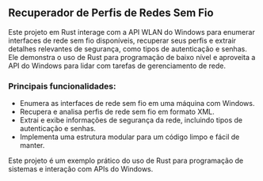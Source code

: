 <h2>Recuperador de Perfis de Redes Sem Fio</h2>

<p>
Este projeto em Rust interage com a API WLAN do Windows para enumerar interfaces de rede sem fio disponíveis, recuperar seus perfis e extrair detalhes relevantes de segurança, como tipos de autenticação e senhas. Ele demonstra o uso de Rust para programação de baixo nível e aproveita a API do Windows para lidar com tarefas de gerenciamento de rede.
</p>

<h3>Principais funcionalidades:</h3>
<ul>
  <li>Enumera as interfaces de rede sem fio em uma máquina com Windows.</li>
  <li>Recupera e analisa perfis de rede sem fio em formato XML.</li>
  <li>Extrai e exibe informações de segurança da rede, incluindo tipos de autenticação e senhas.</li>
  <li>Implementa uma estrutura modular para um código limpo e fácil de manter.</li>
</ul>

<p>
Este projeto é um exemplo prático do uso de Rust para programação de sistemas e interação com APIs do Windows.
</p>
